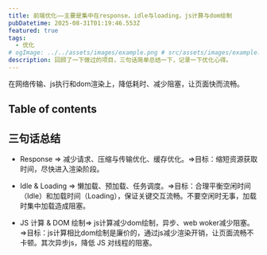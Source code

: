 ```yaml
---
title: 前端优化——主要是集中在response，idle与loading，js计算与dom绘制
pubDatetime: 2025-08-31T01:19:46.553Z
featured: true
tags:
  - 优化
# ogImage: ../../assets/images/example.png # src/assets/images/example.png
description: 回顾了一下做过的项目，三句话简单总结一下，记录一下优化心得。
---
```


在网络传输、js执行和dom渲染上，降低耗时、减少阻塞，让页面快而流畅。

## Table of contents

## 三句话总结

- Response => 减少请求、压缩与传输优化、缓存优化。=>目标：缩短资源获取时间，尽快进入渲染阶段。

- Idle & Loading => 懒加载、预加载、任务调度。=>目标：合理平衡空闲时间（Idle）和加载时间（Loading），保证关键交互流畅。不要空闲时无事，加载时集中加载造成阻塞。

- JS 计算 & DOM 绘制=> js计算减少dom绘制，异步、web woker减少阻塞。=>目标：js计算相比dom绘制是廉价的，通过js减少渲染开销，让页面流畅不卡顿。其次异步js，降低 JS 对线程的阻塞。
